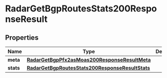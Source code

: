 

# RadarGetBgpRoutesStats200ResponseResult


## Properties

| Name | Type | Description | Notes |
|------------ | ------------- | ------------- | -------------|
|**meta** | [**RadarGetBgpPfx2asMoas200ResponseResultMeta**](RadarGetBgpPfx2asMoas200ResponseResultMeta.md) |  |  |
|**stats** | [**RadarGetBgpRoutesStats200ResponseResultStats**](RadarGetBgpRoutesStats200ResponseResultStats.md) |  |  |



